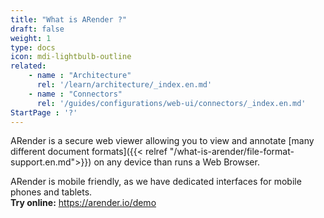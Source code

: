 ```yaml
---
title: "What is ARender ?"
draft: false
weight: 1
type: docs
icon: mdi-lightbulb-outline
related:
    - name : "Architecture"
      rel: '/learn/architecture/_index.en.md'
    - name : "Connectors"
      rel: '/guides/configurations/web-ui/connectors/_index.en.md'
StartPage : '?'
---
```


ARender is a secure web viewer allowing you to view and annotate 
[many different document formats]({{< relref "/what-is-arender/file-format-support.en.md">}}) on any device than runs a 
Web Browser.


ARender is mobile friendly, as we have dedicated interfaces for mobile phones and tablets.
<br/>
**Try online:** <https://arender.io/demo>